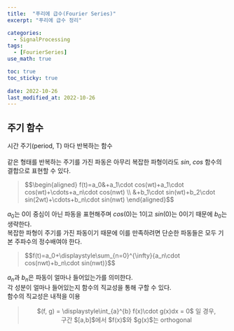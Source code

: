 ```yaml
---
title:  "푸리에 급수(Fourier Series)"
excerpt: "푸리에 급수 정리"

categories:
  - SignalProcessing
tags:
  - [FourierSeries]
use_math: true

toc: true
toc_sticky: true
 
date: 2022-10-26
last_modified_at: 2022-10-26
---
```


## 주기 함수  
시간 주기(period, T) 마다 반복하는 함수  
<br>같은 형태를 반복하는 주기를 가진 파동은 아무리 복잡한 파형이라도 $sin$, $cos$ 함수의 결합으로 표현할 수 있다.  
<blockquote><p> $$\begin{aligned}
f(t)=a_0&+a_1\cdot cos(wt)+a_1\cdot cos(wt)+\cdots+a_n\cdot cos(nwt) \\
&+b_1\cdot sin(wt)+b_2\cdot sin(2wt)+\cdots+b_n\cdot sin(nwt)
\end{aligned}$$</p></blockquote>  

$a_0$는 0이 중심이 아닌 파동을 표현해주며 $cos(0)$는 1이고 $sin(0)$는 0이기 때문에 $b_0$는 생략한다.  
복잡한 파형이 주기를 가진 파동이기 때문에 이를 만족하려면 단순한 파동들은 모두 기본 주파수의 정수배여야 한다.  
<blockquote><p> $$f(t)=a_0+\displaystyle\sum_{n=0}^{\infty}{a_n\cdot cos(nwt)+b_n\cdot sin(nwt)}$$</p></blockquote>  

$a_n$과 $b_n$은 파동이 얼마나 들어있는가를 의미한다.  
각 성분이 얼마나 들어있는지 함수의 직교성을 통해 구할 수 있다.  
함수의 직교성은 내적을 이용  

<div align=center>
<blockquote><p> $(f, g) = \displaystyle\int_{a}^{b} f(x)\cdot g(x)dx = 0$ 일 경우,
<br>구간 $[a,b]$에서 $f(x)$와 $g(x)$는 orthogonal
</p></blockquote></div>  
